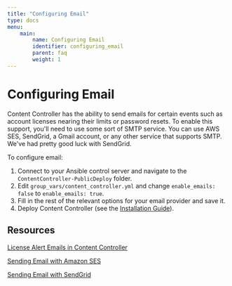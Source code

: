 ```yaml
---
title: "Configuring Email"
type: docs
menu:
    main:
        name: Configuring Email
        identifier: configuring_email
        parent: faq
        weight: 1
---
```


# Configuring Email

Content Controller has the ability to send emails for certain events such as account licenses nearing their limits or password resets.  To enable this support, you'll need to use some sort of SMTP service.  You can use AWS SES, SendGrid, a Gmail account, or any other service that supports SMTP.  We've had pretty good luck with SendGrid.

To configure email:

1. Connect to your Ansible control server and navigate to the `ContentController-PublicDeploy` folder.
2. Edit `group_vars/content_controller.yml` and change `enable_emails: false` to `enable_emails: true`.
3. Fill in the rest of the relevant options for your email provider and save it.
4. Deploy Content Controller (see the [Installation Guide](/self-hosting/quick-start)).

## Resources

[License Alert Emails in Content Controller](https://support.scorm.com/hc/en-us/articles/115003101773-License-Alert-Emails)

[Sending Email with Amazon SES](https://docs.aws.amazon.com/ses/latest/DeveloperGuide/sending-email.html)

[Sending Email with SendGrid](https://sendgrid.com/solutions/email-api/)
